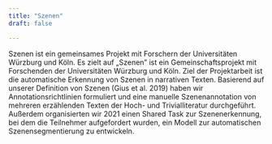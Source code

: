 ```yaml
---
title: "Szenen"
draft: false

---
```



Szenen ist ein gemeinsames Projekt mit Forschern der Universitäten Würzburg und Köln. Es zielt auf „Szenen” ist ein Gemeinschaftsprojekt mit Forschenden der Universitäten Würzburg und Köln. Ziel der Projektarbeit ist die automatische Erkennung von Szenen in narrativen Texten. Basierend auf unserer Definition von Szenen (Gius et al. 2019) haben wir Annotationsrichtlinien formuliert und eine manuelle Szenenannotation von mehreren erzählenden Texten der Hoch- und Trivialliteratur durchgeführt. Außerdem organisierten wir 2021 einen Shared Task zur Szenenerkennung, bei dem die Teilnehmer aufgefordert wurden, ein Modell zur automatischen Szenensegmentierung zu entwickeln.

